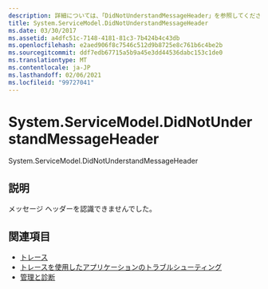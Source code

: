 ```yaml
---
description: 詳細については、「DidNotUnderstandMessageHeader」を参照してください。
title: System.ServiceModel.DidNotUnderstandMessageHeader
ms.date: 03/30/2017
ms.assetid: a4dfc51c-7148-4181-81c3-7b424b4c43db
ms.openlocfilehash: e2aed906f8c7546c512d9b8725e8c761b6c4be2b
ms.sourcegitcommit: ddf7edb67715a5b9a45e3dd44536dabc153c1de0
ms.translationtype: MT
ms.contentlocale: ja-JP
ms.lasthandoff: 02/06/2021
ms.locfileid: "99727041"
---
```

# <a name="systemservicemodeldidnotunderstandmessageheader"></a>System.ServiceModel.DidNotUnderstandMessageHeader

System.ServiceModel.DidNotUnderstandMessageHeader  
  
## <a name="description"></a>説明  

 メッセージ ヘッダーを認識できませんでした。  
  
## <a name="see-also"></a>関連項目

- [トレース](index.md)
- [トレースを使用したアプリケーションのトラブルシューティング](using-tracing-to-troubleshoot-your-application.md)
- [管理と診断](../index.md)
